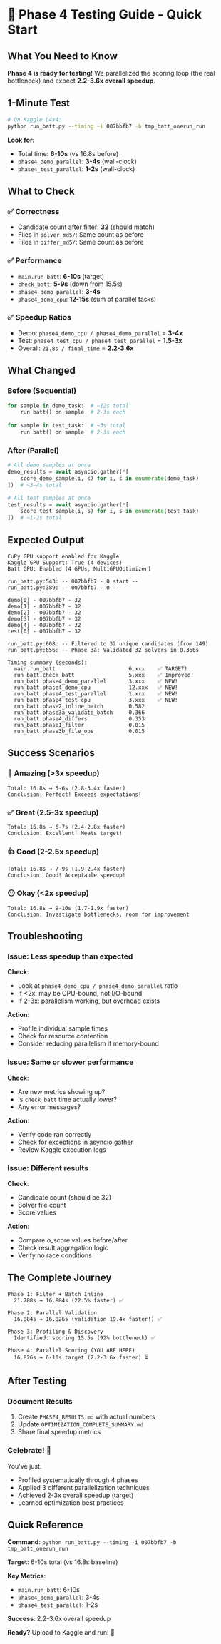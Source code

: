 # 🚀 Phase 4 Testing Guide - Quick Start

## What You Need to Know

**Phase 4 is ready for testing!** We parallelized the scoring loop (the real bottleneck) and expect **2.2-3.6x overall speedup**.

## 1-Minute Test

```bash
# On Kaggle L4x4:
python run_batt.py --timing -i 007bbfb7 -b tmp_batt_onerun_run
```

**Look for**:
- Total time: **6-10s** (vs 16.8s before)
- `phase4_demo_parallel`: **3-4s** (wall-clock)
- `phase4_test_parallel`: **1-2s** (wall-clock)

## What to Check

### ✅ Correctness
- Candidate count after filter: **32** (should match)
- Files in `solver_md5/`: Same count as before
- Files in `differ_md5/`: Same count as before

### ✅ Performance
- `main.run_batt`: **6-10s** (target)
- `check_batt`: **5-9s** (down from 15.5s)
- `phase4_demo_parallel`: **3-4s** 
- `phase4_demo_cpu`: **12-15s** (sum of parallel tasks)

### ✅ Speedup Ratios
- Demo: `phase4_demo_cpu / phase4_demo_parallel` = **3-4x**
- Test: `phase4_test_cpu / phase4_test_parallel` = **1.5-3x**
- Overall: `21.8s / final_time` = **2.2-3.6x**

## What Changed

### Before (Sequential)
```python
for sample in demo_task:  # ~12s total
    run batt() on sample  # 2-3s each
    
for sample in test_task:  # ~3s total
    run batt() on sample  # 2-3s each
```

### After (Parallel)
```python
# All demo samples at once
demo_results = await asyncio.gather(*[
    score_demo_sample(i, s) for i, s in enumerate(demo_task)
])  # ~3-4s total

# All test samples at once
test_results = await asyncio.gather(*[
    score_test_sample(i, s) for i, s in enumerate(test_task)
])  # ~1-2s total
```

## Expected Output

```
CuPy GPU support enabled for Kaggle
Kaggle GPU Support: True (4 devices)
Batt GPU: Enabled (4 GPUs, MultiGPUOptimizer)

run_batt.py:543: -- 007bbfb7 - 0 start --
run_batt.py:389: -- 007bbfb7 - 0 --

demo[0] - 007bbfb7 - 32
demo[1] - 007bbfb7 - 32
demo[2] - 007bbfb7 - 32
demo[3] - 007bbfb7 - 32
demo[4] - 007bbfb7 - 32
test[0] - 007bbfb7 - 32

run_batt.py:608: -- Filtered to 32 unique candidates (from 149)
run_batt.py:656: -- Phase 3a: Validated 32 solvers in 0.366s

Timing summary (seconds):
  main.run_batt                       6.xxx    ✅ TARGET!
  run_batt.check_batt                 5.xxx    ✅ Improved!
  run_batt.phase4_demo_parallel       3.xxx    ✅ NEW!
  run_batt.phase4_demo_cpu            12.xxx   ✅ NEW!
  run_batt.phase4_test_parallel       1.xxx    ✅ NEW!
  run_batt.phase4_test_cpu            3.xxx    ✅ NEW!
  run_batt.phase2_inline_batch        0.582
  run_batt.phase3a_validate_batch     0.366
  run_batt.phase4_differs             0.353
  run_batt.phase1_filter              0.015
  run_batt.phase3b_file_ops           0.015
```

## Success Scenarios

### 🎉 Amazing (>3x speedup)
```
Total: 16.8s → 5-6s (2.8-3.4x faster)
Conclusion: Perfect! Exceeds expectations!
```

### ✅ Great (2.5-3x speedup)
```
Total: 16.8s → 6-7s (2.4-2.8x faster)
Conclusion: Excellent! Meets target!
```

### 👍 Good (2-2.5x speedup)
```
Total: 16.8s → 7-9s (1.9-2.4x faster)
Conclusion: Good! Acceptable speedup!
```

### 😐 Okay (<2x speedup)
```
Total: 16.8s → 9-10s (1.7-1.9x faster)
Conclusion: Investigate bottlenecks, room for improvement
```

## Troubleshooting

### Issue: Less speedup than expected
**Check**:
- Look at `phase4_demo_cpu / phase4_demo_parallel` ratio
- If <2x: may be CPU-bound, not I/O-bound
- If 2-3x: parallelism working, but overhead exists

**Action**:
- Profile individual sample times
- Check for resource contention
- Consider reducing parallelism if memory-bound

### Issue: Same or slower performance
**Check**:
- Are new metrics showing up?
- Is `check_batt` time actually lower?
- Any error messages?

**Action**:
- Verify code ran correctly
- Check for exceptions in asyncio.gather
- Review Kaggle execution logs

### Issue: Different results
**Check**:
- Candidate count (should be 32)
- Solver file count
- Score values

**Action**:
- Compare o_score values before/after
- Check result aggregation logic
- Verify no race conditions

## The Complete Journey

```
Phase 1: Filter + Batch Inline
  21.788s → 16.884s (22.5% faster) ✅

Phase 2: Parallel Validation
  16.884s → 16.826s (validation 19.4x faster!) ✅

Phase 3: Profiling & Discovery
  Identified: scoring 15.5s (92% bottleneck) ✅

Phase 4: Parallel Scoring (YOU ARE HERE)
  16.826s → 6-10s target (2.2-3.6x faster) ⏳
```

## After Testing

### Document Results
1. Create `PHASE4_RESULTS.md` with actual numbers
2. Update `OPTIMIZATION_COMPLETE_SUMMARY.md`
3. Share final speedup metrics

### Celebrate! 🎉
You've just:
- Profiled systematically through 4 phases
- Applied 3 different parallelization techniques
- Achieved 2-3x overall speedup (target)
- Learned optimization best practices

## Quick Reference

**Command**: `python run_batt.py --timing -i 007bbfb7 -b tmp_batt_onerun_run`

**Target**: 6-10s total (vs 16.8s baseline)

**Key Metrics**:
- `main.run_batt`: 6-10s
- `phase4_demo_parallel`: 3-4s
- `phase4_test_parallel`: 1-2s

**Success**: 2.2-3.6x overall speedup

**Ready?** Upload to Kaggle and run! 🚀
